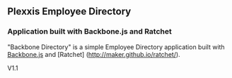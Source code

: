 ## Plexxis Employee Directory ##

### Application built with Backbone.js and Ratchet ###

"Backbone Directory" is a simple Employee Directory application built with [Backbone.js](http://backbonejs.org) and [Ratchet] (http://maker.github.io/ratchet/).


V1.1

